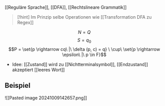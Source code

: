 [[Reguläre Sprache]], [[DFA]], [[Rechtslineare Grammatik]]

> [!hint] Im Prinzip selbe Operationen wie [[Transformation DFA zu Regex]]



$$N = Q$$$$S = q_{0}$$
$$P = \set{p \rightarrow cq\ |\ \delta (p, c) = q} \ \cup\ \set{p \rightarrow \epsilon\ |\ p \in F}$$

- Idee: [[Zustand]] wird zu [[Nichtterminalsymbol]], [[Endzustand]] akzeptiert [[leeres Wort]]

## Beispiel 
![[Pasted image 20241009142657.png]]


